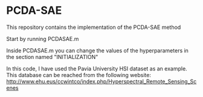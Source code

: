 # PCDA-SAE
This repository contains the implementation of the PCDA-SAE method 

Start by running PCDASAE.m

Inside PCDASAE.m you can change the values of the hyperparameters in the section named "INITIALIZATION"

In this code, I have used the Pavia University HSI dataset as an example. This database can be reached from the following website:
http://www.ehu.eus/ccwintco/index.php/Hyperspectral_Remote_Sensing_Scenes
